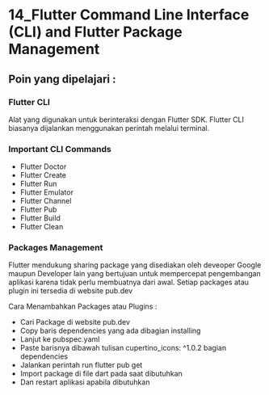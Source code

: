 # 14_Flutter Command Line Interface (CLI) and Flutter Package Management

## Poin yang dipelajari :

### Flutter CLI
Alat yang digunakan untuk berinteraksi dengan Flutter SDK. Flutter CLI biasanya dijalankan menggunakan perintah melalui terminal.

### Important CLI Commands
- Flutter Doctor 
- Flutter Create
- Flutter Run
- Flutter Emulator
- Flutter Channel
- Flutter Pub
- Flutter Build 
- Flutter Clean

### Packages Management
Flutter mendukung sharing package yang disediakan oleh deveoper Google maupun Developer lain yang bertujuan untuk mempercepat pengembangan aplikasi karena tidak perlu membuatnya dari awal. Setiap packages atau plugin ini tersedia di website pub.dev 

Cara Menambahkan Packages atau Plugins :
- Cari Package di website pub.dev 
- Copy baris dependencies yang ada dibagian installing
- Lanjut ke pubspec.yaml
- Paste barisnya dibawah tulisan cupertino_icons: ^1.0.2 bagian dependencies
- Jalankan perintah run flutter pub get
- Import package di file dart pada saat dibutuhkan
- Dan restart aplikasi apabila dibutuhkan